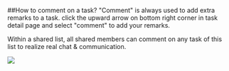 ##How to comment on a task?
"Comment" is always used to add extra remarks to a task. click the upward arrow on bottom right corner in task detail page and select "comment" to add your remarks.

Within a shared list, all shared members can comment on any task of this list to realize real chat & communication.

![](../images/image1.14.3W.png)
